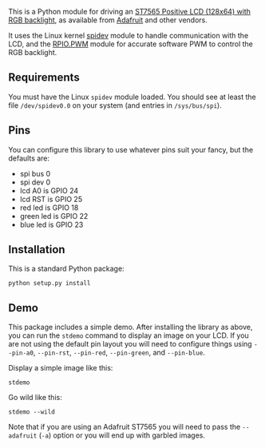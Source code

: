 This is a Python module for driving an [ST7565 Positive LCD (128x64) with RGB backlight][lcd], as available from [Adafruit][] and other vendors.

It uses the Linux kernel [spidev][] module to handle communication
with the LCD, and the [RPIO.PWM][] module for accurate software PWM to
control the RGB backlight.

[lcd]: http://www.adafruit.com/products/250
[adafruit]: http://www.adafruit.com/
[spidev]: https://www.kernel.org/doc/Documentation/spi/spidev
[rpio.pwm]: https://pythonhosted.org/RPIO/pwm_py.html

## Requirements

You must have the Linux `spidev` module loaded. You should see at
least the file `/dev/spidev0.0` on your system (and entries in
`/sys/bus/spi`).

## Pins

You can configure this library to use whatever pins suit your fancy,
but the defaults are:

- spi bus 0
- spi dev 0
- lcd A0 is GPIO 24
- lcd RST is GPIO 25
- red led is GPIO 18
- green led is GPIO 22
- blue led is GPIO 23

## Installation

This is a standard Python package:

    python setup.py install

## Demo

This package includes a simple demo.  After installing the library as
above,  you can run the `stdemo` command to display an image on your
LCD. If you are not using the default pin layout you will need to
configure things using `--pin-a0`, `--pin-rst`,
`--pin-red`, `--pin-green`, and `--pin-blue`.

Display a simple image like this:

    stdemo

Go wild like this:

    stdemo --wild

Note that if you are using an Adafruit ST7565 you will need to pass
the `--adafruit` (`-a`) option or you will end up with garbled images.
